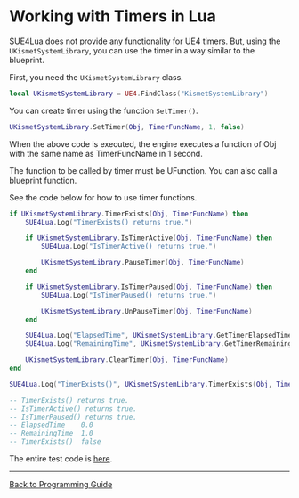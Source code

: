 
Working with Timers in Lua
==========================

SUE4Lua does not provide any functionality for UE4 timers. But, using the `UKismetSystemLibrary`, you can use the timer in a way similar to the blueprint.

First, you need the `UKismetSystemLibrary` class.
```lua
local UKismetSystemLibrary = UE4.FindClass("KismetSystemLibrary")
```

You can create timer using the function `SetTimer()`.
```lua
UKismetSystemLibrary.SetTimer(Obj, TimerFuncName, 1, false)
```

When the above code is executed, the engine executes a function of Obj with the same name as TimerFuncName in 1 second.

The function to be called by timer must be UFunction. You can also call a blueprint function.

See the code below for how to use timer functions.
```lua
if UKismetSystemLibrary.TimerExists(Obj, TimerFuncName) then
    SUE4Lua.Log("TimerExists() returns true.")

    if UKismetSystemLibrary.IsTimerActive(Obj, TimerFuncName) then
        SUE4Lua.Log("IsTimerActive() returns true.")

        UKismetSystemLibrary.PauseTimer(Obj, TimerFuncName)
    end

    if UKismetSystemLibrary.IsTimerPaused(Obj, TimerFuncName) then
        SUE4Lua.Log("IsTimerPaused() returns true.")

        UKismetSystemLibrary.UnPauseTimer(Obj, TimerFuncName)
    end

    SUE4Lua.Log("ElapsedTime", UKismetSystemLibrary.GetTimerElapsedTime(Obj, TimerFuncName))
    SUE4Lua.Log("RemainingTime", UKismetSystemLibrary.GetTimerRemainingTime(Obj, TimerFuncName))

    UKismetSystemLibrary.ClearTimer(Obj, TimerFuncName)
end

SUE4Lua.Log("TimerExists()", UKismetSystemLibrary.TimerExists(Obj, TimerFuncName))

-- TimerExists() returns true.
-- IsTimerActive() returns true.
-- IsTimerPaused() returns true.
-- ElapsedTime    0.0
-- RemainingTime  1.0
-- TimerExists()  false
```

The entire test code is [here](../Source/SilvervineUE4Lua/Private/Scripts/Tests/TimerTest.lua).

------------------------------------------------
[Back to Programming Guide](ProgrammingGuide.md)